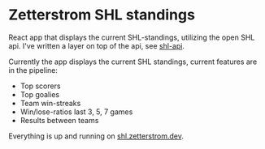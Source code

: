 # Zetterstrom SHL standings

React app that displays the current SHL-standings, utilizing the open SHL api. I've written a layer on top of the api, see [shl-api](https://github.com/viktorzetterstrom/shl-api).

Currently the app displays the current SHL standings, current features are in the pipeline:

- Top scorers
- Top goalies
- Team win-streaks
- Win/lose-ratios last 3, 5, 7 games
- Results between teams

Everything is up and running on [shl.zetterstrom.dev](https://shl.zetterstrom.dev).

